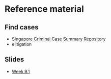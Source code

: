 # Reference material

## Find cases
* [Singapore Criminal Case Summary Repository](https://www.sg-ccsr.com/copy-of-repository)
* elitigation

## Slides
*  [Week 9.1](https://docs.google.com/presentation/d/1v2W8V7L0dzVHo8IQyl1o2Z95M471VqKR3YLZKHacs4o/edit?usp=sharing)
